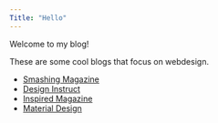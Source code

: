 ```yaml
---
Title: "Hello"
---
```

Welcome to my blog!

These are some cool blogs that focus on webdesign. 

* [Smashing Magazine](https://www.smashingmagazine.com/)
* [Design Instruct](https://www.webpagefx.com/blog/web-design/)
* [Inspired Magazine](https://inspiredm.com/)
* [Material Design](http://materialdesignblog.com/)




